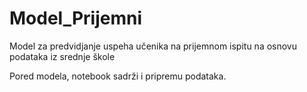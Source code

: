 # Model_Prijemni
Model za predvidjanje uspeha učenika na prijemnom ispitu na osnovu podataka iz srednje škole

Pored modela, notebook sadrži i pripremu podataka.
